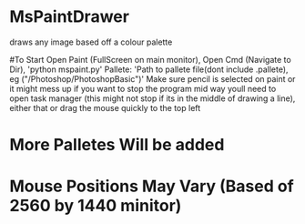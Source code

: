 # MsPaintDrawer
draws any image based off a colour palette

#To Start
Open Paint (FullScreen on main monitor),
Open Cmd (Navigate to Dir),
'python mspaint.py'
Pallete: 'Path to pallete file(dont include .pallete), eg ("/Photoshop/PhotoshopBasic")'
Make sure pencil is selected on paint or it might mess up
if you want to stop the program mid way youll need to open task manager (this might not stop if its in the middle of drawing a line), 
either that or drag the mouse quickly to the top left


# More Palletes Will be added
# Mouse Positions May Vary (Based of 2560 by 1440 minitor)
